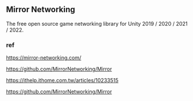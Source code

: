 ## Mirror Networking
The free open source game networking library for Unity 2019 / 2020 / 2021 / 2022.


### ref 
https://mirror-networking.com/

https://github.com/MirrorNetworking/Mirror

https://ithelp.ithome.com.tw/articles/10233515

https://github.com/MirrorNetworking/Mirror
